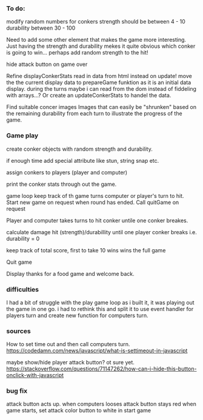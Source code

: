 
### To do:
modify random numbers for conkers
    strength should be between 4 - 10
    durability between 30 - 100

 Need to add some other element that makes the game more interesting. Just having the strength and durability mekes it quite obvious which conker is going to win... perhaps add random strength to the hit!

hide attack button on game over

Refine displayConkerStats
  read in data from html instead on update!
  move the the current display data to prepareGame funktion as it is an initial data display. during the turns maybe i can read from the dom instead of fiddeling with arrays...?
    Or create an updateConkerStats to handel the data.

Find suitable concer images
   Images that can easily be "shrunken" based on the remaining durability from each turn to illustrate the progress of the game.


### Game play
 create conker objects with random strength and durability.

  if enough time add special attribute like stun, string snap etc.


assign conkers to players (player and computer)


print the conker stats through out the game.


 game loop
  keep track of th game turns computer or player's turn to hit.
Start new game on request when round has ended. Call quitGame on request

Player and computer takes turns to hit conker untile one conker breakes.

calculate damage hit (strength)/durabillity until one player conker breaks i.e. durability = 0 

keep track of total score, first to take 10 wins wins the full game 

Quit game

Display thanks for a food game and welcome back.

### difficulties
I had a bit of struggle with the play game loop as i built it, it was playing out the game in one go. i had to rethink this and split it to use event handler for players turn and create new function for computers turn.

### sources
How to set time out and then call computers turn.
https://codedamn.com/news/javascript/what-is-settimeout-in-javascript

maybe show/hide player attack button? ot sure yet.
 https://stackoverflow.com/questions/71147262/how-can-i-hide-this-button-onclick-with-javascript


### bug fix
attack button acts up.
when computers looses attack button stays red when game starts,
set attack color button to white in start game